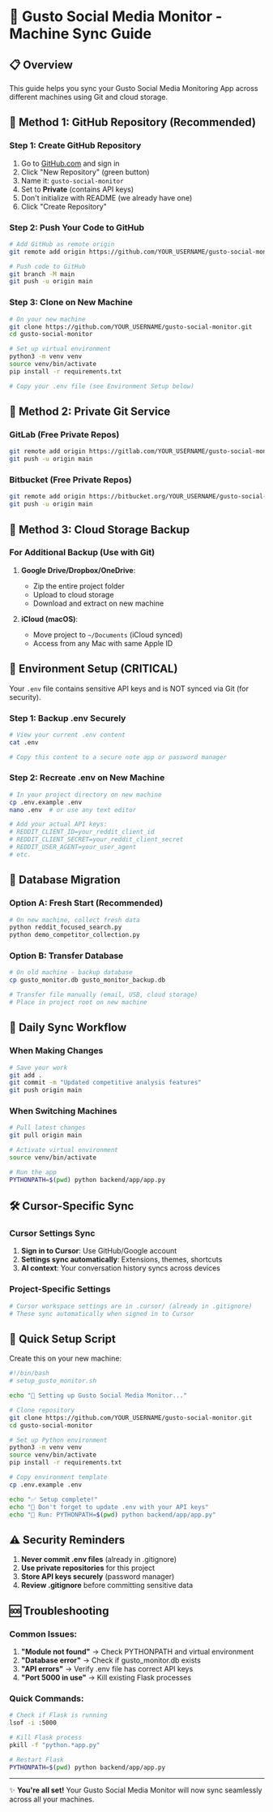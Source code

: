 # 🔄 Gusto Social Media Monitor - Machine Sync Guide

## 📋 Overview
This guide helps you sync your Gusto Social Media Monitoring App across different machines using Git and cloud storage.

## 🚀 Method 1: GitHub Repository (Recommended)

### **Step 1: Create GitHub Repository**
1. Go to [GitHub.com](https://github.com) and sign in
2. Click "New Repository" (green button)
3. Name it: `gusto-social-monitor`
4. Set to **Private** (contains API keys)
5. Don't initialize with README (we already have one)
6. Click "Create Repository"

### **Step 2: Push Your Code to GitHub**
```bash
# Add GitHub as remote origin
git remote add origin https://github.com/YOUR_USERNAME/gusto-social-monitor.git

# Push code to GitHub
git branch -M main
git push -u origin main
```

### **Step 3: Clone on New Machine**
```bash
# On your new machine
git clone https://github.com/YOUR_USERNAME/gusto-social-monitor.git
cd gusto-social-monitor

# Set up virtual environment
python3 -m venv venv
source venv/bin/activate
pip install -r requirements.txt

# Copy your .env file (see Environment Setup below)
```

## 🔐 Method 2: Private Git Service

### **GitLab (Free Private Repos)**
```bash
git remote add origin https://gitlab.com/YOUR_USERNAME/gusto-social-monitor.git
git push -u origin main
```

### **Bitbucket (Free Private Repos)**
```bash
git remote add origin https://bitbucket.org/YOUR_USERNAME/gusto-social-monitor.git
git push -u origin main
```

## 📁 Method 3: Cloud Storage Backup

### **For Additional Backup (Use with Git)**
1. **Google Drive/Dropbox/OneDrive**:
   - Zip the entire project folder
   - Upload to cloud storage
   - Download and extract on new machine

2. **iCloud (macOS)**:
   - Move project to `~/Documents` (iCloud synced)
   - Access from any Mac with same Apple ID

## 🔑 Environment Setup (CRITICAL)

Your `.env` file contains sensitive API keys and is NOT synced via Git (for security).

### **Step 1: Backup .env Securely**
```bash
# View your current .env content
cat .env

# Copy this content to a secure note app or password manager
```

### **Step 2: Recreate .env on New Machine**
```bash
# In your project directory on new machine
cp .env.example .env
nano .env  # or use any text editor

# Add your actual API keys:
# REDDIT_CLIENT_ID=your_reddit_client_id
# REDDIT_CLIENT_SECRET=your_reddit_client_secret
# REDDIT_USER_AGENT=your_user_agent
# etc.
```

## 💾 Database Migration

### **Option A: Fresh Start (Recommended)**
```bash
# On new machine, collect fresh data
python reddit_focused_search.py
python demo_competitor_collection.py
```

### **Option B: Transfer Database**
```bash
# On old machine - backup database
cp gusto_monitor.db gusto_monitor_backup.db

# Transfer file manually (email, USB, cloud storage)
# Place in project root on new machine
```

## 🔄 Daily Sync Workflow

### **When Making Changes**
```bash
# Save your work
git add .
git commit -m "Updated competitive analysis features"
git push origin main
```

### **When Switching Machines**
```bash
# Pull latest changes
git pull origin main

# Activate virtual environment
source venv/bin/activate

# Run the app
PYTHONPATH=$(pwd) python backend/app/app.py
```

## 🛠️ Cursor-Specific Sync

### **Cursor Settings Sync**
1. **Sign in to Cursor**: Use GitHub/Google account
2. **Settings sync automatically**: Extensions, themes, shortcuts
3. **AI context**: Your conversation history syncs across devices

### **Project-Specific Settings**
```bash
# Cursor workspace settings are in .cursor/ (already in .gitignore)
# These sync automatically when signed in to Cursor
```

## 📱 Quick Setup Script

Create this on your new machine:

```bash
#!/bin/bash
# setup_gusto_monitor.sh

echo "🚀 Setting up Gusto Social Media Monitor..."

# Clone repository
git clone https://github.com/YOUR_USERNAME/gusto-social-monitor.git
cd gusto-social-monitor

# Set up Python environment
python3 -m venv venv
source venv/bin/activate
pip install -r requirements.txt

# Copy environment template
cp .env.example .env

echo "✅ Setup complete!"
echo "🔑 Don't forget to update .env with your API keys"
echo "🚀 Run: PYTHONPATH=$(pwd) python backend/app/app.py"
```

## ⚠️ Security Reminders

1. **Never commit .env files** (already in .gitignore)
2. **Use private repositories** for this project
3. **Store API keys securely** (password manager)
4. **Review .gitignore** before committing sensitive data

## 🆘 Troubleshooting

### **Common Issues:**
1. **"Module not found"** → Check PYTHONPATH and virtual environment
2. **"Database error"** → Check if gusto_monitor.db exists
3. **"API errors"** → Verify .env file has correct API keys
4. **"Port 5000 in use"** → Kill existing Flask processes

### **Quick Commands:**
```bash
# Check if Flask is running
lsof -i :5000

# Kill Flask process
pkill -f "python.*app.py"

# Restart Flask
PYTHONPATH=$(pwd) python backend/app/app.py
```

---

✨ **You're all set!** Your Gusto Social Media Monitor will now sync seamlessly across all your machines.
